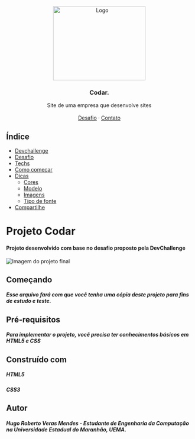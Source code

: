 <br />
<p align="center">
  <a href="http://www.freepik.com">
    <img src="https://i.ibb.co/stqTkc6/video-call.png" alt="Logo" width="250" height="200">
  </a>

  <h3 align="center">Codar.</h3>

  <p align="center">
    Site de uma empresa que desenvolve sites
       <br />
    <br />
    <a href="https://github.com/Lorenalgm/codar">Desafio</a>
    ·
    <a href="https://www.linkedin.com/in/lorenagmontes/">Contato</a>
  </p>
</p>

## Índice

* [Devchallenge](#devchallenge) 
* [Desafio](#desafio)
* [Techs](#techs)
* [Como começar](#como-começar)
* [Dicas](#dicas)
  * [Cores](#cores)
  * [Modelo](#modelo)
  * [Imagens](#imagens)
  * [Tipo de fonte](#tipo-de-fonte)
* [Compartilhe](#compartilhe)

# Projeto Codar 
#### Projeto desenvolvido com base no desafio proposto pela DevChallenge

![Imagem do projeto final](https://github.com/HugoMendess/Projeto_Codar/blob/master/resultado/projetoCodar.gif)

## Começando
##### Esse arquivo fará com que você tenha uma cópia deste projeto para fins de estudo e teste.

## Pré-requisitos
##### Para implementar o projeto, você precisa ter conhecimentos básicos em HTML5 e CSS

## Construído com
##### HTML5
##### CSS3 


## Autor
##### Hugo Roberto Veras Mendes - Estudante de Engenharia da Computação na Universidade Estadual do Maranhão, UEMA.